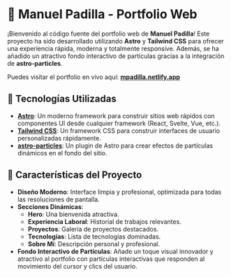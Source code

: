 # 🌟 Manuel Padilla - Portfolio Web

¡Bienvenido al código fuente del portfolio web de **Manuel Padilla**! Este proyecto ha sido desarrollado utilizando **Astro** y **Tailwind CSS** para ofrecer una experiencia rápida, moderna y totalmente responsive. Además, se ha añadido un atractivo fondo interactivo de partículas gracias a la integración de **astro-particles**.

Puedes visitar el portfolio en vivo aquí: **[mpadilla.netlify.app](https://mpadilla.netlify.app)**

## 🚀 Tecnologías Utilizadas

- **[Astro](https://astro.build/)**: Un moderno framework para construir sitios web rápidos con componentes UI desde cualquier framework (React, Svelte, Vue, etc.).
- **[Tailwind CSS](https://tailwindcss.com/)**: Un framework CSS para construir interfaces de usuario personalizadas rápidamente.
- **[astro-particles](https://www.npmjs.com/package/astro-particles)**: Un plugin de Astro para crear efectos de partículas dinámicos en el fondo del sitio.

## 🎨 Características del Proyecto

- **Diseño Moderno**: Interface limpia y profesional, optimizada para todas las resoluciones de pantalla.
- **Secciones Dinámicas**:
  - **Hero**: Una bienvenida atractiva.
  - **Experiencia Laboral**: Historial de trabajos relevantes.
  - **Proyectos**: Galería de proyectos destacados.
  - **Tecnologías**: Lista de tecnologías dominadas.
  - **Sobre Mí**: Descripción personal y profesional.
- **Fondo Interactivo de Partículas**: Añade un toque visual innovador y atractivo al portfolio con partículas interactivas que responden al movimiento del cursor y clics del usuario.
